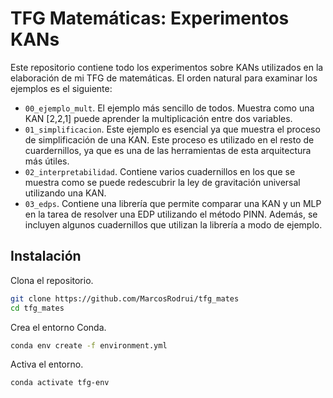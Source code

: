 # TFG Matemáticas: Experimentos KANs

Este repositorio contiene todo los experimentos sobre KANs utilizados en la elaboración de mi TFG de matemáticas. El orden natural para examinar los ejemplos es el siguiente:
- `00_ejemplo_mult`. El ejemplo más sencillo de todos. Muestra como una KAN [2,2,1] puede aprender la multiplicación entre dos variables.
- `01_simplificacion`. Este ejemplo es esencial ya que muestra el proceso de simplificación de una KAN. Este proceso es utilizado en el resto de cuardernillos, ya que es una de las herramientas de esta arquitectura más útiles.
- `02_interpretabilidad`. Contiene varios cuadernillos en los que se muestra como se puede redescubrir la ley de gravitación universal utilizando una KAN.
- `03_edps`. Contiene una librería que permite comparar una KAN y un MLP en la tarea de resolver una EDP utilizando el método PINN. Además, se incluyen algunos cuadernillos que utilizan la librería a modo de ejemplo.

## Instalación
Clona el repositorio.
```bash
git clone https://github.com/MarcosRodrui/tfg_mates
cd tfg_mates
```

Crea el entorno Conda.
```bash
conda env create -f environment.yml
```

Activa el entorno.
```bash
conda activate tfg-env
```